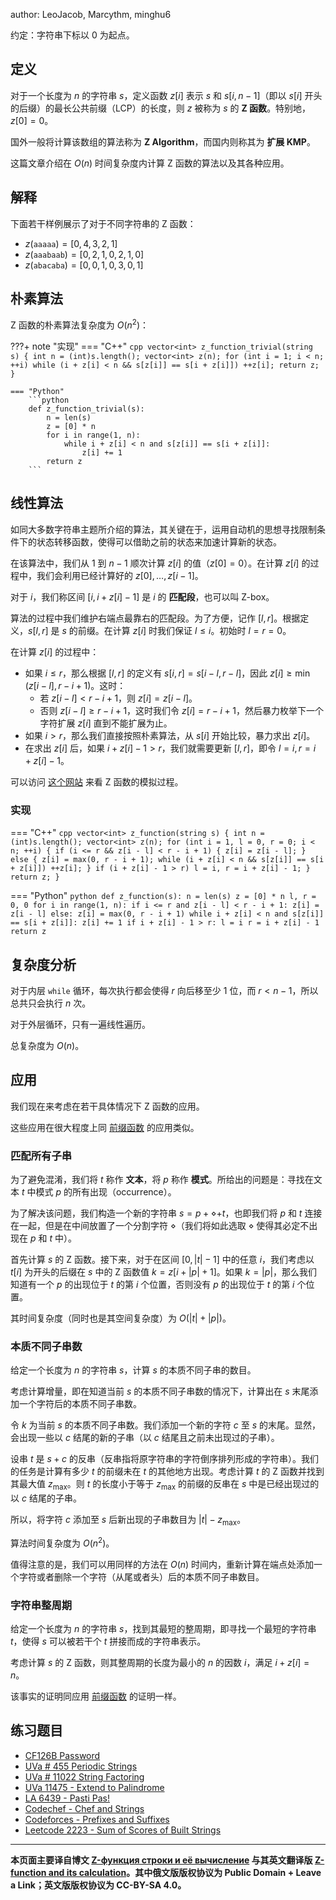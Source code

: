 author: LeoJacob, Marcythm, minghu6

约定：字符串下标以 $0$ 为起点。

## 定义

对于一个长度为 $n$ 的字符串 $s$，定义函数 $z[i]$ 表示 $s$ 和 $s[i,n-1]$（即以 $s[i]$ 开头的后缀）的最长公共前缀（LCP）的长度，则 $z$ 被称为 $s$ 的 **Z 函数**。特别地，$z[0] = 0$。

国外一般将计算该数组的算法称为 **Z Algorithm**，而国内则称其为 **扩展 KMP**。

这篇文章介绍在 $O(n)$ 时间复杂度内计算 Z 函数的算法以及其各种应用。

## 解释

下面若干样例展示了对于不同字符串的 Z 函数：

-   $z(\mathtt{aaaaa}) = [0, 4, 3, 2, 1]$
-   $z(\mathtt{aaabaab}) = [0, 2, 1, 0, 2, 1, 0]$
-   $z(\mathtt{abacaba}) = [0, 0, 1, 0, 3, 0, 1]$

## 朴素算法

Z 函数的朴素算法复杂度为 $O(n^2)$：

???+ note "实现"
    === "C++"
        ```cpp
        vector<int> z_function_trivial(string s) {
          int n = (int)s.length();
          vector<int> z(n);
          for (int i = 1; i < n; ++i)
            while (i + z[i] < n && s[z[i]] == s[i + z[i]]) ++z[i];
          return z;
        }
        ```
    
    === "Python"
        ```python
        def z_function_trivial(s):
            n = len(s)
            z = [0] * n
            for i in range(1, n):
                while i + z[i] < n and s[z[i]] == s[i + z[i]]:
                    z[i] += 1
            return z
        ```

## 线性算法

如同大多数字符串主题所介绍的算法，其关键在于，运用自动机的思想寻找限制条件下的状态转移函数，使得可以借助之前的状态来加速计算新的状态。

在该算法中，我们从 $1$ 到 $n-1$ 顺次计算 $z[i]$ 的值（$z[0]=0$）。在计算 $z[i]$ 的过程中，我们会利用已经计算好的 $z[0],\ldots,z[i-1]$。

对于 $i$，我们称区间 $[i,i+z[i]-1]$ 是 $i$ 的 **匹配段**，也可以叫 Z-box。

算法的过程中我们维护右端点最靠右的匹配段。为了方便，记作 $[l,r]$。根据定义，$s[l,r]$ 是 $s$ 的前缀。在计算 $z[i]$ 时我们保证 $l\le i$。初始时 $l=r=0$。

在计算 $z[i]$ 的过程中：

-   如果 $i\le r$，那么根据 $[l,r]$ 的定义有 $s[i,r] = s[i-l,r-l]$，因此 $z[i]\ge \min(z[i-l],r-i+1)$。这时：
    -   若 $z[i-l] < r-i+1$，则 $z[i] = z[i-l]$。
    -   否则 $z[i-l]\ge r-i+1$，这时我们令 $z[i] = r-i+1$，然后暴力枚举下一个字符扩展 $z[i]$ 直到不能扩展为止。
-   如果 $i>r$，那么我们直接按照朴素算法，从 $s[i]$ 开始比较，暴力求出 $z[i]$。
-   在求出 $z[i]$ 后，如果 $i+z[i]-1>r$，我们就需要更新 $[l,r]$，即令 $l=i, r=i+z[i]-1$。

可以访问 [这个网站](https://personal.utdallas.edu/~besp/demo/John2010/z-algorithm.htm) 来看 Z 函数的模拟过程。

### 实现

=== "C++"
    ```cpp
    vector<int> z_function(string s) {
      int n = (int)s.length();
      vector<int> z(n);
      for (int i = 1, l = 0, r = 0; i < n; ++i) {
        if (i <= r && z[i - l] < r - i + 1) {
          z[i] = z[i - l];
        } else {
          z[i] = max(0, r - i + 1);
          while (i + z[i] < n && s[z[i]] == s[i + z[i]]) ++z[i];
        }
        if (i + z[i] - 1 > r) l = i, r = i + z[i] - 1;
      }
      return z;
    }
    ```

=== "Python"
    ```python
    def z_function(s):
        n = len(s)
        z = [0] * n
        l, r = 0, 0
        for i in range(1, n):
            if i <= r and z[i - l] < r - i + 1:
                z[i] = z[i - l]
            else:
                z[i] = max(0, r - i + 1)
                while i + z[i] < n and s[z[i]] == s[i + z[i]]:
                    z[i] += 1
            if i + z[i] - 1 > r:
                l = i
                r = i + z[i] - 1
        return z
    ```

## 复杂度分析

对于内层 `while` 循环，每次执行都会使得 $r$ 向后移至少 $1$ 位，而 $r< n-1$，所以总共只会执行 $n$ 次。

对于外层循环，只有一遍线性遍历。

总复杂度为 $O(n)$。

## 应用

我们现在来考虑在若干具体情况下 Z 函数的应用。

这些应用在很大程度上同 [前缀函数](kmp.md) 的应用类似。

### 匹配所有子串

为了避免混淆，我们将 $t$ 称作 **文本**，将 $p$ 称作 **模式**。所给出的问题是：寻找在文本 $t$ 中模式 $p$ 的所有出现（occurrence）。

为了解决该问题，我们构造一个新的字符串 $s = p + \diamond + t$，也即我们将 $p$ 和 $t$ 连接在一起，但是在中间放置了一个分割字符 $\diamond$（我们将如此选取 $\diamond$ 使得其必定不出现在 $p$ 和 $t$ 中）。

首先计算 $s$ 的 Z 函数。接下来，对于在区间 $[0,|t| - 1]$ 中的任意 $i$，我们考虑以 $t[i]$ 为开头的后缀在 $s$ 中的 Z 函数值 $k = z[i + |p| + 1]$。如果 $k = |p|$，那么我们知道有一个 $p$ 的出现位于 $t$ 的第 $i$ 个位置，否则没有 $p$ 的出现位于 $t$ 的第 $i$ 个位置。

其时间复杂度（同时也是其空间复杂度）为 $O(|t| + |p|)$。

### 本质不同子串数

给定一个长度为 $n$ 的字符串 $s$，计算 $s$ 的本质不同子串的数目。

考虑计算增量，即在知道当前 $s$ 的本质不同子串数的情况下，计算出在 $s$ 末尾添加一个字符后的本质不同子串数。

令 $k$ 为当前 $s$ 的本质不同子串数。我们添加一个新的字符 $c$ 至 $s$ 的末尾。显然，会出现一些以 $c$ 结尾的新的子串（以 $c$ 结尾且之前未出现过的子串）。

设串 $t$ 是 $s + c$ 的反串（反串指将原字符串的字符倒序排列形成的字符串）。我们的任务是计算有多少 $t$ 的前缀未在 $t$ 的其他地方出现。考虑计算 $t$ 的 Z 函数并找到其最大值 $z_{\max}$。则 $t$ 的长度小于等于 $z_{\max}$ 的前缀的反串在 $s$ 中是已经出现过的以 $c$ 结尾的子串。

所以，将字符 $c$ 添加至 $s$ 后新出现的子串数目为 $|t| - z_{\max}$。

算法时间复杂度为 $O(n^2)$。

值得注意的是，我们可以用同样的方法在 $O(n)$ 时间内，重新计算在端点处添加一个字符或者删除一个字符（从尾或者头）后的本质不同子串数目。

### 字符串整周期

给定一个长度为 $n$ 的字符串 $s$，找到其最短的整周期，即寻找一个最短的字符串 $t$，使得 $s$ 可以被若干个 $t$ 拼接而成的字符串表示。

考虑计算 $s$ 的 Z 函数，则其整周期的长度为最小的 $n$ 的因数 $i$，满足 $i+z[i]=n$。

该事实的证明同应用 [前缀函数](kmp.md) 的证明一样。

## 练习题目

-   [CF126B Password](http://codeforces.com/problemset/problem/126/B)
-   [UVa # 455 Periodic Strings](http://uva.onlinejudge.org/index.php?option=onlinejudge&page=show_problem&problem=396)
-   [UVa # 11022 String Factoring](http://uva.onlinejudge.org/index.php?option=onlinejudge&page=show_problem&problem=1963)
-   [UVa 11475 - Extend to Palindrome](http://uva.onlinejudge.org/index.php?option=com_onlinejudge&Itemid=8&category=24&page=show_problem&problem=2470)
-   [LA 6439 - Pasti Pas!](https://icpcarchive.ecs.baylor.edu/index.php?option=com_onlinejudge&Itemid=8&category=588&page=show_problem&problem=4450)
-   [Codechef - Chef and Strings](https://www.codechef.com/problems/CHSTR)
-   [Codeforces - Prefixes and Suffixes](http://codeforces.com/problemset/problem/432/D)
-   [Leetcode 2223 - Sum of Scores of Built Strings](https://leetcode.com/problems/sum-of-scores-of-built-strings/)

***

**本页面主要译自博文 [Z-функция строки и её вычисление](http://e-maxx.ru/algo/z_function) 与其英文翻译版 [Z-function and its calculation](https://cp-algorithms.com/string/z-function.html)。其中俄文版版权协议为 Public Domain + Leave a Link；英文版版权协议为 CC-BY-SA 4.0。**
